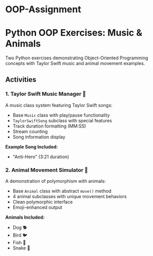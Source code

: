 # OOP-Assignment
# Python OOP Exercises: Music & Animals

Two Python exercises demonstrating Object-Oriented Programming concepts with Taylor Swift music and animal movement examples.

## Activities

### 1. Taylor Swift Music Manager 🎤
A music class system featuring Taylor Swift songs:
- Base `Music` class with play/pause functionality
- `TaylorSwiftSong` subclass with special features
- Track duration formatting (MM:SS)
- Stream counting
- Song information display

**Example Song Included:**
- "Anti-Hero" (3:21 duration)

### 2. Animal Movement Simulator 🐾
A demonstration of polymorphism with animals:
- Base `Animal` class with abstract `move()` method
- 4 animal subclasses with unique movement behaviors
- Clean polymorphic interface
- Emoji-enhanced output

**Animals Included:**
- Dog 🐕
- Bird 🐦
- Fish 🐠
- Snake 🐍
